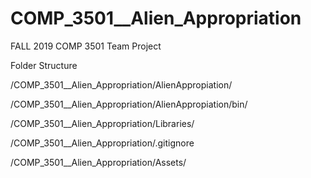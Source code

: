 # COMP_3501__Alien_Appropriation
FALL 2019 COMP 3501 Team Project

Folder Structure

/COMP_3501__Alien_Appropriation/AlienAppropiation/

/COMP_3501__Alien_Appropriation/AlienAppropiation/bin/

/COMP_3501__Alien_Appropriation/Libraries/

/COMP_3501__Alien_Appropriation/.gitignore

/COMP_3501__Alien_Appropriation/Assets/
